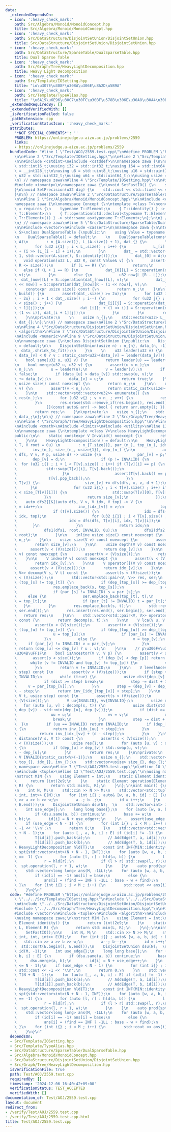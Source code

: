 ```yaml
---
data:
  _extendedDependsOn:
  - icon: ':heavy_check_mark:'
    path: Src/Algebra/Monoid/MonoidConcept.hpp
    title: Src/Algebra/Monoid/MonoidConcept.hpp
  - icon: ':heavy_check_mark:'
    path: Src/DataStructure/DisjointSetUnion/DisjointSetUnion.hpp
    title: Src/DataStructure/DisjointSetUnion/DisjointSetUnion.hpp
  - icon: ':heavy_check_mark:'
    path: Src/DataStructure/SparseTable/DualSparseTable.hpp
    title: Dual Sparse Table
  - icon: ':heavy_check_mark:'
    path: Src/Graph/Tree/HeavyLightDecomposition.hpp
    title: Heavy Light Decomposition
  - icon: ':heavy_check_mark:'
    path: Src/Template/IOSetting.hpp
    title: "io\u307E\u308F\u308A\u306E\u8A2D\u5B9A"
  - icon: ':heavy_check_mark:'
    path: Src/Template/TypeAlias.hpp
    title: "\u6A19\u6E96\u30C7\u30FC\u30BF\u578B\u306E\u30A8\u30A4\u30EA\u30A2\u30B9"
  _extendedRequiredBy: []
  _extendedVerifiedWith: []
  _isVerificationFailed: false
  _pathExtension: cpp
  _verificationStatusIcon: ':heavy_check_mark:'
  attributes:
    '*NOT_SPECIAL_COMMENTS*': ''
    PROBLEM: https://onlinejudge.u-aizu.ac.jp/problems/2559
    links:
    - https://onlinejudge.u-aizu.ac.jp/problems/2559
  bundledCode: "#line 1 \"Test/AOJ/2559.test.cpp\"\n#define PROBLEM \"https://onlinejudge.u-aizu.ac.jp/problems/2559\"\
    \n\n#line 2 \"Src/Template/IOSetting.hpp\"\n\n#line 2 \"Src/Template/TypeAlias.hpp\"\
    \n\n#include <cstdint>\n#include <cstddef>\n\nnamespace zawa {\n\nusing i16 =\
    \ std::int16_t;\nusing i32 = std::int32_t;\nusing i64 = std::int64_t;\nusing i128\
    \ = __int128_t;\n\nusing u8 = std::uint8_t;\nusing u16 = std::uint16_t;\nusing\
    \ u32 = std::uint32_t;\nusing u64 = std::uint64_t;\n\nusing usize = std::size_t;\n\
    \n} // namespace zawa\n#line 4 \"Src/Template/IOSetting.hpp\"\n\n#include <iostream>\n\
    #include <iomanip>\n\nnamespace zawa {\n\nvoid SetFastIO() {\n    std::cin.tie(nullptr)->sync_with_stdio(false);\n\
    }\n\nvoid SetPrecision(u32 dig) {\n    std::cout << std::fixed << std::setprecision(dig);\n\
    }\n\n} // namespace zawa\n#line 2 \"Src/DataStructure/SparseTable/DualSparseTable.hpp\"\
    \n\n#line 2 \"Src/Algebra/Monoid/MonoidConcept.hpp\"\n\n#include <concepts>\n\n\
    namespace zawa {\n\nnamespace Concept {\n\ntemplate <class T>\nconcept Monoid\
    \ = requires {\n    typename T::Element;\n    { T::identity() } -> std::same_as<typename\
    \ T::Element>;\n    { T::operation(std::declval<typename T::Element>(), std::declval<typename\
    \ T::Element>()) } -> std::same_as<typename T::Element>;\n};\n\n} // namespace\n\
    \n} // namespace zawa\n#line 5 \"Src/DataStructure/SparseTable/DualSparseTable.hpp\"\
    \n\n#include <vector>\n#include <cassert>\n\nnamespace zawa {\n\ntemplate <Concept::Monoid\
    \ S>\nclass DualSparseTable {\npublic:\n    using Value = typename S::Element;\n\
    \n    DualSparseTable() = default;\n    \n    DualSparseTable(const std::vector<Value>&\
    \ A)\n        : n_{A.size()}, L_(A.size() + 1), dat_{} {\n        \n        assert(A.size());\n\
    \        for (u32 i{1} ; i < L_.size() ; i++) {\n            L_[i] = L_[i - 1]\
    \ + (i >> (L_[i - 1] + 1));\n        }\n        dat_ = std::vector(L_.back() +\
    \ 1, std::vector(A.size(), S::identity()));\n        dat_[0] = A;\n    }\n\n \
    \   void operation(u32 L, u32 R, const Value& v) {\n        assert(L <= R and\
    \ R <= size());\n        if (L == R) {\n            return;\n        }\n     \
    \   else if (L + 1 == R) {\n            dat_[0][L] = S::operation(dat_[0][L],\
    \ v);\n        }\n        else {\n            u32 now{L_[R - L]};\n          \
    \  dat_[now][L] = S::operation(dat_[now][L], v);\n            dat_[now][R - (1\
    \ << now)] = S::operation(dat_[now][R - (1 << now)], v);\n        }\n    }\n\n\
    \    constexpr usize size() const {\n        return n_;\n    }\n\n    std::vector<Value>\
    \ build() {\n        assert(dat_.size() >= 2u);\n        for (u32 i{static_cast<u32>(dat_.size())\
    \ - 2u} ; i + 1 < dat_.size() ; i--) {\n            for (u32 j{} ; j + (1 << i)\
    \ < size() ; j++) {\n                dat_[i][j] = S::operation(dat_[i][j], dat_[i\
    \ + 1][j]);\n                dat_[i][j + (1 << i)] = S::operation(dat_[i][j +\
    \ (1 << i)], dat_[i + 1][j]);\n            }\n        }\n        return dat_[0];\n\
    \    }\n\nprivate:\n    \n    usize n_{};\n    std::vector<u32> L_;\n    std::vector<std::vector<Value>>\
    \ dat_{};\n};\n\n} // namespace zawa\n#line 2 \"Src/DataStructure/DisjointSetUnion/DisjointSetUnion.hpp\"\
    \n\n#line 4 \"Src/DataStructure/DisjointSetUnion/DisjointSetUnion.hpp\"\n\n#include\
    \ <algorithm>\n#line 7 \"Src/DataStructure/DisjointSetUnion/DisjointSetUnion.hpp\"\
    \n#include <numeric>\n#line 9 \"Src/DataStructure/DisjointSetUnion/DisjointSetUnion.hpp\"\
    \n\nnamespace zawa {\n\nclass DisjointSetUnion {\npublic:\n    DisjointSetUnion()\
    \ = default;\n\n    DisjointSetUnion(usize n) : n_{n}, data_(n, -1) {\n      \
    \  data_.shrink_to_fit();\n    }\n    \n    u32 leader(u32 v) {\n        return\
    \ data_[v] < 0 ? v : static_cast<u32>(data_[v] = leader(data_[v]));\n    }\n\n\
    \    bool same(u32 u, u32 v) {\n        return leader(u) == leader(v);\n    }\n\
    \n    bool merge(u32 u, u32 v) {\n        assert(u < n_);\n        assert(v <\
    \ n_);\n        u = leader(u);\n        v = leader(v);\n        if (u == v) return\
    \ false;\n        if (data_[u] > data_[v]) std::swap(u, v);\n        data_[u]\
    \ += data_[v];\n        data_[v] = u;\n        return true;\n    }\n\n    inline\
    \ usize size() const noexcept {\n        return n_;\n    }\n\n    usize size(u32\
    \ v) {\n        assert(v < n_);\n        return static_cast<usize>(-data_[leader(v)]);\n\
    \    }\n\n    std::vector<std::vector<u32>> enumerate() {\n        std::vector<std::vector<u32>>\
    \ res(n_);\n        for (u32 v{} ; v < n_ ; v++) {\n            res[leader(v)].push_back(v);\n\
    \        }\n        res.erase(std::remove_if(res.begin(), res.end(),\n       \
    \             [](const auto& arr) -> bool { return arr.empty(); }), res.end());\n\
    \        return res;\n    }\n\nprivate:\n    usize n_{};\n    std::vector<i32>\
    \ data_;\n};\n\n} // namespace zawa\n#line 2 \"Src/Graph/Tree/HeavyLightDecomposition.hpp\"\
    \n\n#line 4 \"Src/Graph/Tree/HeavyLightDecomposition.hpp\"\n\n#line 7 \"Src/Graph/Tree/HeavyLightDecomposition.hpp\"\
    \n#include <cmath>\n#include <limits>\n#include <utility>\n#line 11 \"Src/Graph/Tree/HeavyLightDecomposition.hpp\"\
    \n\nnamespace zawa {\n\ntemplate <class V>\nclass HeavyLightDecomposition {\n\
    public:\n\n    static constexpr V Invalid() noexcept {\n        return INVALID;\n\
    \    }\n\n    HeavyLightDecomposition() = default;\n\n    HeavyLightDecomposition(std::vector<std::vector<V>>\
    \ T, V root = 0u) \n        : n_{T.size()}, par_(n_), top_(n_), idx_(n_), \n \
    \       inv_(n_), size_(n_, usize{1}), dep_(n_) {\n\n            auto dfs1{[&](auto\
    \ dfs, V v, V p, usize d) -> usize {\n                par_[v] = p;\n         \
    \       dep_[v] = d;\n                if (p != INVALID) {\n                  \
    \  for (u32 i{} ; i + 1 < T[v].size() ; i++) if (T[v][i] == p) {\n           \
    \             std::swap(T[v][i], T[v].back());\n                        break;\n\
    \                    }\n                    assert(T[v].back() == p);\n      \
    \              T[v].pop_back();\n                }\n                for (V x :\
    \ T[v]) {\n                    size_[v] += dfs(dfs, x, v, d + 1);\n          \
    \      }\n                for (u32 i{1} ; i < T[v].size() ; i++) if (size_[T[v][0]]\
    \ < size_[T[v][i]]) {\n                    std::swap(T[v][0], T[v][i]);\n    \
    \            }\n                return size_[v];\n            }};\n\n        \
    \    auto dfs2{[&](auto dfs, V v, V idx, V top) -> V {\n                idx_[v]\
    \ = idx++;\n                inv_[idx_[v]] = v;\n                top_[v] = top;\n\
    \                if (T[v].size()) {\n                    idx = dfs(dfs, T[v][0],\
    \ idx, top);\n                    for (u32 i{1} ; i < T[v].size() ; i++) {\n \
    \                       idx = dfs(dfs, T[v][i], idx, T[v][i]);\n             \
    \       }\n                }\n                return idx;\n            }};\n\n\
    \            dfs1(dfs1, root, INVALID, 0u);\n            dfs2(dfs2, root, 0u,\
    \ root);\n        }\n\n    inline usize size() const noexcept {\n        return\
    \ n_;\n    }\n\n    usize size(V v) const noexcept {\n        assert(v < (V)size());\n\
    \        return size_[v];\n    }\n\n    usize depth(V v) const noexcept {\n  \
    \      assert(v < (V)size());\n        return dep_[v];\n    }\n\n    V parent(V\
    \ v) const noexcept {\n        assert(v < (V)size());\n        return par_[v];\n\
    \    }\n\n    V index(V v) const noexcept {\n        assert(v < (V)size());\n\
    \        return idx_[v];\n    }\n\n    V operator[](V v) const noexcept {\n  \
    \      assert(v < (V)size());\n        return idx_[v];\n    }\n\n    std::vector<std::pair<V,\
    \ V>> decomp(V s, V t) const {\n        assert(s < (V)size());\n        assert(t\
    \ < (V)size());\n        std::vector<std::pair<V, V>> res, ser;\n        while\
    \ (top_[s] != top_[t]) {\n            if (dep_[top_[s]] >= dep_[top_[t]]) {\n\
    \                res.emplace_back(s, top_[s]);\n                s = top_[s];\n\
    \                if (par_[s] != INVALID) s = par_[s];\n            }\n       \
    \     else {\n                ser.emplace_back(top_[t], t);\n                t\
    \ = top_[t];\n                if (par_[t] != INVALID) t = par_[t];\n         \
    \   }\n        }\n        res.emplace_back(s, t);\n        std::reverse(ser.begin(),\
    \ ser.end());\n        res.insert(res.end(), ser.begin(), ser.end()); \n     \
    \   return res;\n    }\n\n    std::vector<std::pair<V, V>> operator()(V s, V t)\
    \ const {\n        return decomp(s, t);\n    }\n\n    V lca(V u, V v) const {\n\
    \        assert(u < (V)size());\n        assert(v < (V)size());\n        while\
    \ (top_[u] != top_[v]) {\n            if (dep_[top_[u]] >= dep_[top_[v]]) {\n\
    \                u = top_[u];\n                if (par_[u] != INVALID) u = par_[u];\n\
    \            }\n            else {\n                v = top_[v];\n           \
    \     if (par_[v] != INVALID) v = par_[v];\n            }\n        }\n       \
    \ return (dep_[u] <= dep_[v] ? u : v);\n    }\n\n    // p\u306Fv\u306E\u7956\u5148\
    \u304B\uFF1F\n    bool isAncestor(V v, V p) {\n        assert(v < size());\n \
    \       assert(p < size());\n        if (dep_[v] < dep_[p]) return false;\n  \
    \      while (v != INVALID and top_[v] != top_[p]) {\n            v = par_[top_[v]];\n\
    \        }\n        return v != INVALID;\n    }\n\n    V levelAncestor(V v, usize\
    \ step) const {\n        assert(v < (V)size());\n        if (step > dep_[v]) return\
    \ INVALID;\n        while (true) {\n            usize dist{dep_[v] - dep_[top_[v]]};\n\
    \            if (dist >= step) break;\n            step -= dist + 1;\n       \
    \     v = par_[top_[v]];\n        }\n        step = (dep_[v] - dep_[top_[v]])\
    \ - step;\n        return inv_[idx_[top_[v]] + step];\n    }\n\n    V jump(V s,\
    \ V t, usize step) const {\n        assert(s < (V)size());\n        assert(t <\
    \ (V)size());\n        V uu{INVALID}, vv{INVALID};\n        usize d{};\n     \
    \   for (auto [u, v] : decomp(s, t)) {\n            usize dist{std::max(dep_[u],\
    \ dep_[v]) - std::min(dep_[u], dep_[v])};\n            if (dist >= step) {\n \
    \               uu = u;\n                vv = v;\n                d = dist;\n\
    \                break;\n            }\n            step -= dist + 1;\n      \
    \  }\n        if (uu == INVALID) return INVALID;\n        if (dep_[uu] <= dep_[vv])\
    \ {\n            return inv_[idx_[uu] + step];\n        }\n        else {\n  \
    \          return inv_[idx_[vv] + (d - step)];\n        }\n    }\n\n    usize\
    \ distance(V s, V t) const {\n        assert(s < (V)size());\n        assert(t\
    \ < (V)size());\n        usize res{};\n        for (auto [u, v] : decomp(s, t))\
    \ {\n            if (dep_[u] > dep_[v]) std::swap(u, v);\n            res += dep_[v]\
    \ - dep_[u];\n        }\n        return res;\n    }\n\nprivate:\n    static constexpr\
    \ V INVALID{static_cast<V>(-1)};\n    usize n_{};\n    std::vector<V> par_{},\
    \ top_{}, idx_{}, inv_{};\n    std::vector<usize> size_{}, dep_{};\n};\n\n} //\
    \ namespace zawa\n#line 7 \"Test/AOJ/2559.test.cpp\"\n\n#line 10 \"Test/AOJ/2559.test.cpp\"\
    \n#include <tuple>\n#line 13 \"Test/AOJ/2559.test.cpp\"\n\nusing namespace zawa;\n\
    \nstruct MIN {\n    using Element = int;\n    static Element identity() {\n  \
    \      return (int)2e9;\n    }\n    static Element operation(Element L, Element\
    \ R) {\n        return std::min(L, R);\n    }\n};\n\nint main() {\n    SetFastIO();\n\
    \n    int N, M;\n    std::cin >> N >> M;\n    std::vector<std::tuple<int, int,\
    \ int, int>> E(M);\n    for (int i{} ; auto& [w, a, b, id] : E) {\n        std::cin\
    \ >> a >> b >> w;\n        a--; b--;\n        id = i++;\n    }\n    std::sort(E.begin(),\
    \ E.end());\n    DisjointSetUnion dsu(N);  \n    std::vector<int> id(M, -1);\n\
    \    int use_edge{};\n    long long base{};\n    for (auto [w, a, b, i] : E) {\n\
    \        if (dsu.same(a, b)) continue;\n        base += w;\n        dsu.merge(a,\
    \ b);\n        id[i] = N + use_edge++;\n    }\n    assert(use_edge <= N - 1);\n\
    \    if (use_edge < N - 1) {\n        for (int i{} ; i < M ; i++) std::cout <<\
    \ -1 << '\\n';\n        return 0;\n    }\n    std::vector<std::vector<int>> T(N\
    \ + N - 1);\n    for (auto [_, a, b, i] : E) if (id[i] != -1) {\n        T[a].push_back(id[i]);\n\
    \        T[id[i]].push_back(a);\n        // AddEdge(T, a, id[i]);\n        T[b].push_back(id[i]);\n\
    \        T[id[i]].push_back(b);\n        // AddEdge(T, b, id[i]);\n    }\n   \
    \ HeavyLightDecomposition hld{T};\n    const int INF{MIN::identity()};\n    DualSparseTable<MIN>\
    \ spt{std::vector<int>(N + N - 1, INF)};\n    for (auto [w, a, b, i] : E) if (id[i]\
    \ == -1) {\n        for (auto [l, r] : hld(a, b)) {\n            l = hld[l];\n\
    \            r = hld[r];\n            if (l > r) std::swap(l, r);\n          \
    \  spt.operation(l, r + 1, w);\n        }\n    }\n    auto prod{spt.build()};\n\
    \    std::vector<long long> ans(M, -1LL);\n    for (auto [w, a, b, i] : E) {\n\
    \        if (id[i] == -1) ans[i] = base;\n        else {\n            int find{prod[hld[id[i]]]};\n\
    \            ans[i] = (find == INF ? -1LL : base - w + find);\n        }\n   \
    \ }\n    for (int i{} ; i < M ; i++) {\n        std::cout << ans[i] << '\\n';\n\
    \    }\n}\n"
  code: "#define PROBLEM \"https://onlinejudge.u-aizu.ac.jp/problems/2559\"\n\n#include\
    \ \"../../Src/Template/IOSetting.hpp\"\n#include \"../../Src/DataStructure/SparseTable/DualSparseTable.hpp\"\
    \n#include \"../../Src/DataStructure/DisjointSetUnion/DisjointSetUnion.hpp\"\n\
    #include \"../../Src/Graph/Tree/HeavyLightDecomposition.hpp\"\n\n#include <iostream>\n\
    #include <vector>\n#include <tuple>\n#include <algorithm>\n#include <cassert>\n\
    \nusing namespace zawa;\n\nstruct MIN {\n    using Element = int;\n    static\
    \ Element identity() {\n        return (int)2e9;\n    }\n    static Element operation(Element\
    \ L, Element R) {\n        return std::min(L, R);\n    }\n};\n\nint main() {\n\
    \    SetFastIO();\n\n    int N, M;\n    std::cin >> N >> M;\n    std::vector<std::tuple<int,\
    \ int, int, int>> E(M);\n    for (int i{} ; auto& [w, a, b, id] : E) {\n     \
    \   std::cin >> a >> b >> w;\n        a--; b--;\n        id = i++;\n    }\n  \
    \  std::sort(E.begin(), E.end());\n    DisjointSetUnion dsu(N);  \n    std::vector<int>\
    \ id(M, -1);\n    int use_edge{};\n    long long base{};\n    for (auto [w, a,\
    \ b, i] : E) {\n        if (dsu.same(a, b)) continue;\n        base += w;\n  \
    \      dsu.merge(a, b);\n        id[i] = N + use_edge++;\n    }\n    assert(use_edge\
    \ <= N - 1);\n    if (use_edge < N - 1) {\n        for (int i{} ; i < M ; i++)\
    \ std::cout << -1 << '\\n';\n        return 0;\n    }\n    std::vector<std::vector<int>>\
    \ T(N + N - 1);\n    for (auto [_, a, b, i] : E) if (id[i] != -1) {\n        T[a].push_back(id[i]);\n\
    \        T[id[i]].push_back(a);\n        // AddEdge(T, a, id[i]);\n        T[b].push_back(id[i]);\n\
    \        T[id[i]].push_back(b);\n        // AddEdge(T, b, id[i]);\n    }\n   \
    \ HeavyLightDecomposition hld{T};\n    const int INF{MIN::identity()};\n    DualSparseTable<MIN>\
    \ spt{std::vector<int>(N + N - 1, INF)};\n    for (auto [w, a, b, i] : E) if (id[i]\
    \ == -1) {\n        for (auto [l, r] : hld(a, b)) {\n            l = hld[l];\n\
    \            r = hld[r];\n            if (l > r) std::swap(l, r);\n          \
    \  spt.operation(l, r + 1, w);\n        }\n    }\n    auto prod{spt.build()};\n\
    \    std::vector<long long> ans(M, -1LL);\n    for (auto [w, a, b, i] : E) {\n\
    \        if (id[i] == -1) ans[i] = base;\n        else {\n            int find{prod[hld[id[i]]]};\n\
    \            ans[i] = (find == INF ? -1LL : base - w + find);\n        }\n   \
    \ }\n    for (int i{} ; i < M ; i++) {\n        std::cout << ans[i] << '\\n';\n\
    \    }\n}\n"
  dependsOn:
  - Src/Template/IOSetting.hpp
  - Src/Template/TypeAlias.hpp
  - Src/DataStructure/SparseTable/DualSparseTable.hpp
  - Src/Algebra/Monoid/MonoidConcept.hpp
  - Src/DataStructure/DisjointSetUnion/DisjointSetUnion.hpp
  - Src/Graph/Tree/HeavyLightDecomposition.hpp
  isVerificationFile: true
  path: Test/AOJ/2559.test.cpp
  requiredBy: []
  timestamp: '2024-12-06 16:40:42+09:00'
  verificationStatus: TEST_ACCEPTED
  verifiedWith: []
documentation_of: Test/AOJ/2559.test.cpp
layout: document
redirect_from:
- /verify/Test/AOJ/2559.test.cpp
- /verify/Test/AOJ/2559.test.cpp.html
title: Test/AOJ/2559.test.cpp
---
```

